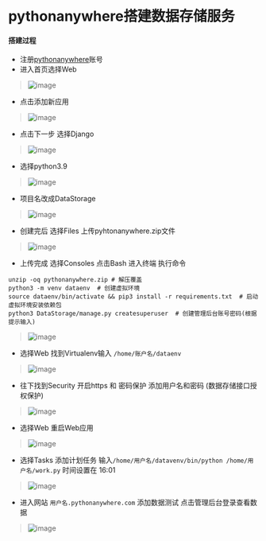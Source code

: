 # pythonanywhere搭建数据存储服务

#### 搭建过程
+ 注册[pythonanywhere](https://www.pythonanywhere.com/)账号
+ 进入首页选择Web
> ![image](https://user-images.githubusercontent.com/49028484/133044258-fdac8c10-d78c-44a3-abbc-c9d9dd5bae57.png)
+ 点击添加新应用
> ![image](https://user-images.githubusercontent.com/49028484/133044387-e34f6635-6a72-496e-bf53-982c6f59412d.png)
+ 点击下一步 选择Django
> ![image](https://user-images.githubusercontent.com/49028484/133044561-9074c370-79dd-4525-b277-8a3f5c27f5fb.png)
+ 选择python3.9
> ![image](https://user-images.githubusercontent.com/49028484/133044853-e0a59a8f-c152-4de6-a54d-876939c1df66.png)
+ 项目名改成DataStorage
> ![image](https://user-images.githubusercontent.com/49028484/133044958-c58b49d1-d379-4292-a1ae-6adb0da76970.png)
+ 创建完后 选择Files 上传pyhtonanywhere.zip文件
> ![image](https://user-images.githubusercontent.com/49028484/133045123-149dcc24-4acc-4147-9004-e25c87afcb4d.png)
+ 上传完成 选择Consoles 点击Bash 进入终端 执行命令
```
unzip -oq pythonanywhere.zip # 解压覆盖
python3 -m venv dataenv  # 创建虚拟环境
source dataenv/bin/activate && pip3 install -r requirements.txt  # 启动虚拟环境安装依赖包
python3 DataStorage/manage.py createsuperuser  # 创建管理后台账号密码(根据提示输入)
```
> ![image](https://user-images.githubusercontent.com/49028484/133045535-75d4ef61-064b-4f8e-b631-0231810e32da.png)
+ 选择Web 找到Virtualenv输入 `/home/账户名/dataenv`
> ![image](https://user-images.githubusercontent.com/49028484/133046561-bc3eb50d-bfa9-47cb-8ba4-adfe9c36a4d1.png)
+ 往下找到Security 开启https 和 密码保护 添加用户名和密码 (数据存储接口授权保护)
> ![image](https://user-images.githubusercontent.com/49028484/133048537-ba3f681f-75da-4ae8-8447-330d464cba49.png)
+ 选择Web 重启Web应用
> ![image](https://user-images.githubusercontent.com/49028484/133050071-22979a20-8a2c-4183-a152-9b4da266c500.png)
+ 选择Tasks 添加计划任务 输入`/home/用户名/datavenv/bin/python /home/用户名/work.py` 时间设置在 16:01
> ![image](https://user-images.githubusercontent.com/49028484/133049558-fcbb2f87-5b42-4270-a032-7a3fcb8e2695.png)
+ 进入网站 `用户名.pythonanywhere.com` 添加数据测试 点击管理后台登录查看数据
> ![image](https://user-images.githubusercontent.com/49028484/133053824-eb7e8ce5-5ae0-410e-95ad-b7ebbcc929a4.png)

